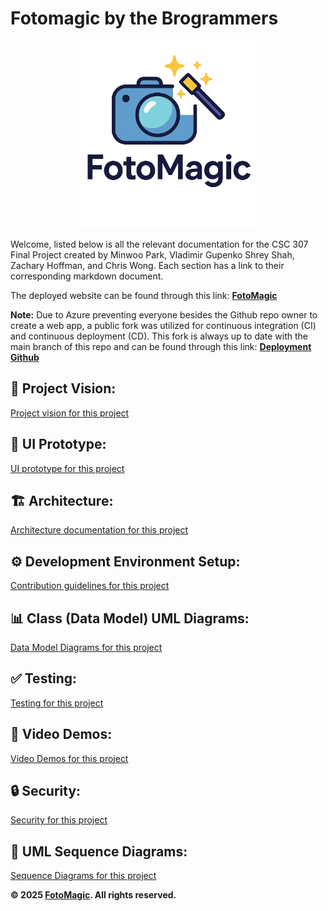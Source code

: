 # Fotomagic by the Brogrammers

<p align="center">
  <img src="/frontend/public/logo.png" alt="Fotomagic logo" width="300"/>
</p>

Welcome, listed below is all the relevant documentation for the CSC 307 Final Project created by Minwoo Park, Vladimir Gupenko Shrey Shah, Zachary Hoffman, and Chris Wong. Each section has a link to their corresponding markdown document. 

The deployed website can be found through this link: **[FotoMagic](https://ambitious-dune-0f7fde21e.6.azurestaticapps.net/)**

**Note:** Due to Azure preventing everyone besides the Github repo owner to create a web app, a public fork was utilized for continuous integration (CI) and continuous deployment (CD). This fork is always up to date with the main branch of this repo and can be found through this link: **[Deployment Github](https://github.com/minpark830/csc-307-min-CD)**

## 🎯 Project Vision:
[Project vision for this project](docs/PROJECTVISION.md)

## 🎨 UI Prototype:
[UI prototype for this project](docs/UI.md)

## 🏗️ Architecture:
[Architecture documentation for this project](docs/ARCHITECTURE.md)

## ⚙️ Development Environment Setup:
[Contribution guidelines for this project](docs/CONTRIBUTING.md)

## 📊 Class (Data Model) UML Diagrams:
[Data Model Diagrams for this project](docs/DATAMODEL.md)

## ✅ Testing:
[Testing for this project](docs/TESTING.md)

## 🎥 Video Demos:
[Video Demos for this project](docs/DEMOS.md)

## 🔒 Security:
[Security for this project](docs/SECURITY.md)

## 🔄 UML Sequence Diagrams:
[Sequence Diagrams for this project](docs/SEQUENCE.md)

**© 2025 [FotoMagic](https://ambitious-dune-0f7fde21e.6.azurestaticapps.net/). All rights reserved.**

